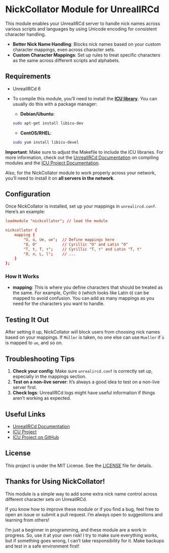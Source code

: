 # NickCollator Module for UnrealIRCd

This module enables your UnrealIRCd server to handle nick names across various scripts and languages by using Unicode encoding for consistent character handling.

- **Better Nick Name Handling**: Blocks nick names based on your custom character mappings, even across character sets.
- **Custom Character Mappings**: Set up rules to treat specific characters as the same across different scripts and alphabets.

## Requirements

- UnrealIRCd 6

- To compile this module, you’ll need to install the [**ICU library**](https://github.com/unicode-org/icu). You can usually do this with a package manager:

  - **Debian/Ubuntu**:
  ```bash
  sudo apt-get install libicu-dev
  ```

  - **CentOS/RHEL**:
  ```bash
  sudo yum install libicu-devel
  ```

**Important**: Make sure to adjust the Makefile to include the ICU libraries. For more information, check out the [UnrealIRCd Documentation](https://www.unrealircd.org/docs/) on compiling modules and the [ICU Project Documentation](https://unicode-org.github.io/icu/).

Also, for the NickCollator module to work properly across your network, you’ll need to install it on **all servers in the network**.

## Configuration

Once NickCollator is installed, set up your mappings in `unrealircd.conf`. Here’s an example:

```conf
loadmodule "nickcollator"; // load the module

nickcollator {
    mapping {
        "Ü, ü, Ue, ue";  // Define mappings here
        "О, O"           // Cyrillic "O" and Latin "O"
        "T, t, Т, т";    // Cyrillic "Т, т" and Latin "T, t"
        "Л, л, L, l";    // ...
    }
};
```

### How It Works

- **mapping**: This is where you define characters that should be treated as the same. For example, Cyrillic `О` (which looks like Latin `O`) can be mapped to avoid confusion. You can add as many mappings as you need for the characters you want to handle.

## Testing It Out

After setting it up, NickCollator will block users from choosing nick names based on your mappings. If `Müller` is taken, no one else can use `Mueller` if `ü` is mapped to `ue`, and so on.

## Troubleshooting Tips

1. **Check your config**: Make sure `unrealircd.conf` is correctly set up, especially in the mappings section.
2. **Test on a non-live server**: It’s always a good idea to test on a non-live server first.
3. **Check logs**: UnrealIRCd logs might have useful information if things aren’t working as expected.

## Useful Links

- [UnrealIRCd Documentation](https://www.unrealircd.org/docs/)
- [ICU Project](https://icu.unicode.org/)
- [ICU Project on GitHub](https://github.com/unicode-org/icu)

## License

This project is under the MIT License. See the [LICENSE](LICENSE) file for details.

## Thanks for Using NickCollator!

This module is a simple way to add some extra nick name control across different character sets on UnrealIRCd.

If you know how to improve these module or if you find a bug, feel free to open an issue or submit a pull request. I’m always open to suggestions and learning from others!

I’m just a beginner in programming, and these module are a work in progress. So, use it at your own risk! I try to make sure everything works, but if something goes wrong, I can’t take responsibility for it. Make backups and test in a safe environment first!
